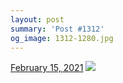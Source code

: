 ```yaml
---
layout: post
summary: 'Post #1312'
og_image: 1312-1280.jpg
---
```


<p>
  <time>
    <a href="/1312">February 15, 2021</a>
  </time>
  <a href="/1312">
    <img src="{{ site.assets_url }}/1312-640.jpg" srcset="{{ site.assets_url }}/1312-320.jpg 320w, {{ site.assets_url }}/1312-640.jpg 640w, {{ site.assets_url }}/1312-960.jpg 960w, {{ site.assets_url }}/1312-1280.jpg 1280w" sizes="(min-width: 700px) 50vw, calc(100vw - 2rem)" />
  </a>
</p>
